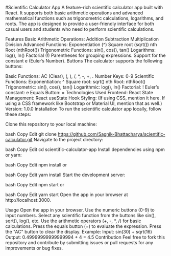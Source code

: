 #Scientific Calculator App
A feature-rich scientific calculator app built with React. It supports both basic arithmetic operations and advanced mathematical functions such as trigonometric calculations, logarithms, and roots. The app is designed to provide a user-friendly interface for both casual users and students who need to perform scientific calculations.

Features
Basic Arithmetic Operations:
Addition
Subtraction
Multiplication
Division
Advanced Functions:
Exponentiation (^)
Square root (sqrt())
nth Root (nthRoot())
Trigonometric Functions: sin(), cos(), tan()
Logarithms: log(), ln()
Factorial (!)
Parentheses for grouping expressions.
Support for the constant e (Euler’s Number).
Buttons
The calculator supports the following buttons:

Basic Functions: AC (Clear), (, ), /, *, -, +, .
Number Keys: 0-9
Scientific Functions:
Exponentiation: ^
Square root: sqrt()
nth Root: nthRoot()
Trigonometric: sin(), cos(), tan()
Logarithmic: log(), ln()
Factorial: !
Euler’s constant: e
Equals Button: =
Technologies Used
Frontend: React
State Management: React useState Hook
Styling: (If using CSS, mention it here. If using a CSS framework like Bootstrap or Material UI, mention that as well.)
Version: 1.0.0
Installation
To run the scientific calculator app locally, follow these steps:

Clone this repository to your local machine:

bash
Copy
Edit
git clone https://github.com/Sagnik-Bhattacharya/scientific-calculator.git
Navigate to the project directory:

bash
Copy
Edit
cd scientific-calculator-app
Install dependencies using npm or yarn:

bash
Copy
Edit
npm install
or

bash
Copy
Edit
yarn install
Start the development server:

bash
Copy
Edit
npm start
or

bash
Copy
Edit
yarn start
Open the app in your browser at http://localhost:3000.

Usage
Open the app in your browser.
Use the numeric buttons (0-9) to input numbers.
Select any scientific function from the buttons like sin(), sqrt(), log(), etc.
Use the arithmetic operators (+, -, *, /) for basic calculations.
Press the equals button (=) to evaluate the expression.
Press the "AC" button to clear the display.
Example:
Input: sin(30) + sqrt(16)
Output: 0.49999999999999994 + 4 = 4.5
Contribution
Feel free to fork this repository and contribute by submitting issues or pull requests for any improvements or bug fixes.
